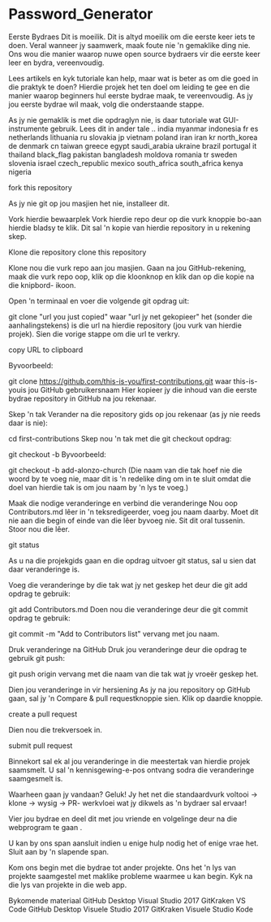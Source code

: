 # Password_Generator
Eerste Bydraes
Dit is moeilik. Dit is altyd moeilik om die eerste keer iets te doen. Veral wanneer jy saamwerk, maak foute nie 'n gemaklike ding nie. Ons wou die manier waarop nuwe open source bydraers vir die eerste keer leer en bydra, vereenvoudig.

Lees artikels en kyk tutoriale kan help, maar wat is beter as om die goed in die praktyk te doen? Hierdie projek het ten doel om leiding te gee en die manier waarop beginners hul eerste bydrae maak, te vereenvoudig. As jy jou eerste bydrae wil maak, volg die onderstaande stappe.

As jy nie gemaklik is met die opdraglyn nie, is daar tutoriale wat GUI-instrumente gebruik.
Lees dit in ander tale ..
india myanmar indonesia fr es  netherlands lithuania ru slovakia jp vietnam poland iran iran kr north_korea de denmark cn taiwan greece egypt saudi_arabia ukraine brazil portugal it thailand black_flag pakistan bangladesh moldova romania tr sweden slovenia israel czech_republic  mexico south_africa south_africa kenya nigeria

fork this repository

As jy nie git op jou masjien het nie, installeer dit.

Vork hierdie bewaarplek
Vork hierdie repo deur op die vurk knoppie bo-aan hierdie bladsy te klik. Dit sal 'n kopie van hierdie repository in u rekening skep.

Klone die repository
clone this repository

Klone nou die vurk repo aan jou masjien. Gaan na jou GitHub-rekening, maak die vurk repo oop, klik op die kloonknop en klik dan op die kopie na die knipbord- ikoon.

Open 'n terminaal en voer die volgende git opdrag uit:

git clone "url you just copied"
waar "url jy net gekopieer" het (sonder die aanhalingstekens) is die url na hierdie repository (jou vurk van hierdie projek). Sien die vorige stappe om die url te verkry.

copy URL to clipboard

Byvoorbeeld:

git clone https://github.com/this-is-you/first-contributions.git
waar this-is-youis jou GitHub gebruikersnaam Hier kopieer jy die inhoud van die eerste bydrae repository in GitHub na jou rekenaar.

Skep 'n tak
Verander na die repository gids op jou rekenaar (as jy nie reeds daar is nie):

cd first-contributions
Skep nou 'n tak met die git checkout opdrag:

git checkout -b <add-your-new-branch-name>
Byvoorbeeld:

git checkout -b add-alonzo-church
(Die naam van die tak hoef nie die woord by te voeg nie, maar dit is 'n redelike ding om in te sluit omdat die doel van hierdie tak is om jou naam by 'n lys te voeg.)

Maak die nodige veranderinge en verbind die veranderinge
Nou oop Contributors.md lêer in 'n teksredigeerder, voeg jou naam daarby. Moet dit nie aan die begin of einde van die lêer byvoeg nie. Sit dit oral tussenin. Stoor nou die lêer.

git status

As u na die projekgids gaan en die opdrag uitvoer git status, sal u sien dat daar veranderinge is.

Voeg die veranderinge by die tak wat jy net geskep het deur die git add opdrag te gebruik:

git add Contributors.md
Doen nou die veranderinge deur die git commit opdrag te gebruik:

git commit -m "Add <your-name> to Contributors list"
vervang <your-name> met jou naam.

Druk veranderinge na GitHub
Druk jou veranderinge deur die opdrag te gebruik git push:

git push origin <add-your-branch-name>
vervang <add-your-branch-name> met die naam van die tak wat jy vroeër geskep het.

Dien jou veranderinge in vir hersiening
As jy na jou repository op GitHub gaan, sal jy 'n Compare & pull requestknoppie sien. Klik op daardie knoppie.

create a pull request

Dien nou die trekversoek in.

submit pull request

Binnekort sal ek al jou veranderinge in die meestertak van hierdie projek saamsmelt. U sal 'n kennisgewing-e-pos ontvang sodra die veranderinge saamgesmelt is.

Waarheen gaan jy vandaan?
Geluk! Jy het net die standaardvurk voltooi -> klone -> wysig -> PR- werkvloei wat jy dikwels as 'n bydraer sal ervaar!

Vier jou bydrae en deel dit met jou vriende en volgelinge deur na die webprogram te gaan .

U kan by ons span aansluit indien u enige hulp nodig het of enige vrae het. Sluit aan by 'n slapende span.

Kom ons begin met die bydrae tot ander projekte. Ons het 'n lys van projekte saamgestel met maklike probleme waarmee u kan begin. Kyk na die lys van projekte in die web app.

Bykomende materiaal
GitHub Desktop	Visual Studio 2017	GitKraken	VS Code
GitHub Desktop	Visuele Studio 2017	GitKraken	Visuele Studio Kode
